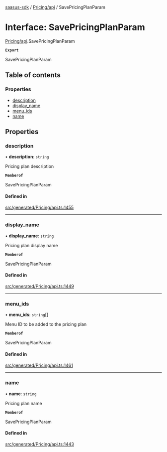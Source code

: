 [saasus-sdk](../README.md) / [Pricing/api](../modules/Pricing_api.md) / SavePricingPlanParam

# Interface: SavePricingPlanParam

[Pricing/api](../modules/Pricing_api.md).SavePricingPlanParam

**`Export`**

SavePricingPlanParam

## Table of contents

### Properties

- [description](Pricing_api.SavePricingPlanParam.md#description)
- [display\_name](Pricing_api.SavePricingPlanParam.md#display_name)
- [menu\_ids](Pricing_api.SavePricingPlanParam.md#menu_ids)
- [name](Pricing_api.SavePricingPlanParam.md#name)

## Properties

### description

• **description**: `string`

Pricing plan description

**`Memberof`**

SavePricingPlanParam

#### Defined in

[src/generated/Pricing/api.ts:1455](https://github.com/saasus-platform/saasus-sdk-javascript/blob/c67ac22/src/generated/Pricing/api.ts#L1455)

___

### display\_name

• **display\_name**: `string`

Pricing plan display name

**`Memberof`**

SavePricingPlanParam

#### Defined in

[src/generated/Pricing/api.ts:1449](https://github.com/saasus-platform/saasus-sdk-javascript/blob/c67ac22/src/generated/Pricing/api.ts#L1449)

___

### menu\_ids

• **menu\_ids**: `string`[]

Menu ID to be added to the pricing plan

**`Memberof`**

SavePricingPlanParam

#### Defined in

[src/generated/Pricing/api.ts:1461](https://github.com/saasus-platform/saasus-sdk-javascript/blob/c67ac22/src/generated/Pricing/api.ts#L1461)

___

### name

• **name**: `string`

Pricing plan name

**`Memberof`**

SavePricingPlanParam

#### Defined in

[src/generated/Pricing/api.ts:1443](https://github.com/saasus-platform/saasus-sdk-javascript/blob/c67ac22/src/generated/Pricing/api.ts#L1443)
